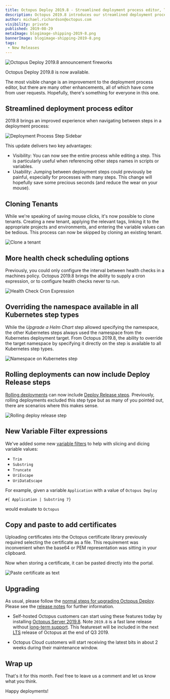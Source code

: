 ```yaml
---
title: Octopus Deploy 2019.8 - Streamlined deployment process editor, Tenant cloning, and more ...  
description: Octopus 2019.8 introduces our streamlined deployment process editor, tenant cloning, and numerous other enhancements and improvements.
author: michael.richardson@octopus.com 
visibility: private
published: 2019-08-29
metaImage: blogimage-shipping-2019-8.png
bannerImage: blogimage-shipping-2019-8.png
tags:
 - New Releases
---
```


![Octopus Deploy 2019.8 announcement fireworks](blogimage-shipping-2019-8.png)

Octopus Deploy 2019.8 is now available. 

The most visible change is an improvement to the deployment process editor, but there are many other enhancements, all of which have come from user requests.  Hopefully, there's something for everyone in this one. 

## Streamlined deployment process editor

2019.8 brings an improved experience when navigating between steps in a deployment process:

![Deployment Process Step Sidebar](deployment-process-sidebar.gif "width=500")

This update delivers two key advantages:

- Visibility: You can now see the entire process while editing a step.  This is particularly useful when referencing other steps names in scripts or variables.
- Usability: Jumping between deployment steps could previously be painful, especially for processes with many steps.  This change will hopefully save some precious seconds (and reduce the wear on your mouse). 

## Cloning Tenants 

While we're speaking of saving mouse clicks, it's now possible to clone tenants. Creating a new tenant, applying the relevant tags, linking it to the appropriate projects and environments, and entering the variable values can be tedious.  This process can now be skipped by cloning an existing tenant. 

![Clone a tenant](tenant-clone.png "width=500")

## More health check scheduling options 

Previously, you could only configure the interval between health checks in a machines policy. Octopus 2019.8 brings the ability to supply a cron expression, or to configure health checks never to run. 

![Health Check Cron Expression](health-check-cron.png "width=500")

## Overriding the namespace available in all Kubernetes step types

While the _Upgrade a Helm Chart_ step allowed specifying the namespace, the other Kubernetes steps always used the namespace from the Kubernetes deployment target.  From Octopus 2019.8, the ability to override the target namespace by specifying it directly on the step is available to all Kubernetes step types. 

![Namespace on Kubernetes step](kubernetes-step-namespace.png "width=500")

## Rolling deployments can now include Deploy Release steps

[Rolling deployments](https://octopus.com/docs/deployment-patterns/rolling-deployments) can now include [Deploy Release steps](https://octopus.com/docs/deployment-process/projects/coordinating-multiple-projects/deploy-release-step#rolling-deployments).  Previously, rolling deployments excluded this step type but as many of you pointed out, there are scenarios where this makes sense. 

![Rolling deploy release step](rolling-deploy-release.png "width=500")

## New Variable Filter expressions

We've added some new [variable filters](https://octopus.com/docs/deployment-process/variables/variable-filters) to help with slicing and dicing variable values:

- `Trim`
- `Substring`
- `Truncate`
- `UriEscape` 
- `UriDataEscape` 

For example, given a variable `Application` with a value of `Octopus Deploy`

```
#{ Application | Substring 7}
```

would evaluate to `Octopus`

## Copy and paste to add certificates 

Uploading certificates into the Octopus certificate library previously required selecting the certificate as a file. This requirement was inconvenient when the base64 or PEM representation was sitting in your clipboard. 

Now when storing a certificate, it can be pasted directly into the portal. 

![Paste certificate as text](certificate-text.png "width=500")

## Upgrading

As usual, please follow the [normal steps for upgrading Octopus Deploy](https://octopus.com/docs/administration/upgrading). Please see the [release notes](https://octopus.com/downloads/compare?to=2019.8.0) for further information.

* Self-hosted Octopus customers can start using these features today by installing [Octopus Server 2019.8](https://octopus.com/downloads). Note `2019.8` is a fast lane release without [long-term support](https://octopus.com/docs/administration/upgrading/long-term-support). This featureset will be included in the next [LTS](https://octopus.com/docs/administration/upgrading/long-term-support) release of Octopus at the end of Q3 2019.

* Octopus Cloud customers will start receiving the latest bits in about 2 weeks during their maintenance window.

## Wrap up

That's it for this month. Feel free to leave us a comment and let us know what you think. 

Happy deployments!
